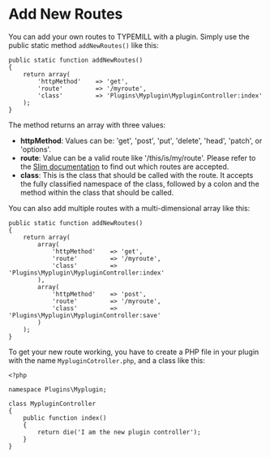 # Add New Routes

You can add your own routes to TYPEMILL with a plugin. Simply use the public static method `addNewRoutes()` like this: 

````
public static function addNewRoutes()
{
	return array(
		'httpMethod'	=> 'get', 
		'route' 		=> '/myroute', 
		'class' 		=> 'Plugins\Myplugin\MypluginController:index'
	);
}
````

The method returns an array with three values:

* **httpMethod**: Values can be: 'get', 'post', 'put', 'delete', 'head', 'patch', or 'options'.
* **route**: Value can be a valid route like '/this/is/my/route'. Please refer to the [Slim documentation](https://www.slimframework.com/docs/v3/objects/router.html) to find out which routes are accepted.
* **class**: This is the class that should be called with the route. It accepts the fully classified namespace of the class, followed by a colon and the method within the class that should be called.

You can also add multiple routes with a multi-dimensional array like this:

````
public static function addNewRoutes()
{
	return array(
		array(
			'httpMethod'	=> 'get', 
			'route' 		=> '/myroute', 
			'class' 		=> 'Plugins\Myplugin\MypluginController:index'
		),
		array(
			'httpMethod'	=> 'post',
			'route' 		=> '/myroute', 
			'class' 		=> 'Plugins\Myplugin\MypluginController:save'
		)
	);
}
````

To get your new route working, you have to create a PHP file in your plugin with the name `MypluginCotroller.php`, and a class like this: 

````
<?php

namespace Plugins\Myplugin;

class MypluginController
{
	public function index()
	{
		return die('I am the new plugin controller');
	}
}
````